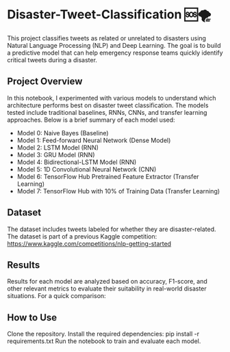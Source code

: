 # Disaster-Tweet-Classification 🆘🌪️

This project classifies tweets as related or unrelated to disasters using Natural Language Processing (NLP) and Deep Learning. The goal is to build a predictive model that can help emergency response teams quickly identify critical tweets during a disaster.

## Project Overview
In this notebook, I experimented with various models to understand which architecture performs best on disaster tweet classification. The models tested include traditional baselines, RNNs, CNNs, and transfer learning approaches. Below is a brief summary of each model used:

- Model 0: Naive Bayes (Baseline)
- Model 1: Feed-forward Neural Network (Dense Model)
- Model 2: LSTM Model (RNN)
- Model 3: GRU Model (RNN)
- Model 4: Bidirectional-LSTM Model (RNN)
- Model 5: 1D Convolutional Neural Network (CNN)
- Model 6: TensorFlow Hub Pretrained Feature Extractor (Transfer Learning)
- Model 7: TensorFlow Hub with 10% of Training Data (Transfer Learning)

## Dataset
The dataset includes tweets labeled for whether they are disaster-related. The dataset is part of a previous Kaggle competition: https://www.kaggle.com/competitions/nlp-getting-started

## Results
Results for each model are analyzed based on accuracy, F1-score, and other relevant metrics to evaluate their suitability in real-world disaster situations. For a quick comparison:

## How to Use
Clone the repository.
Install the required dependencies: pip install -r requirements.txt
Run the notebook to train and evaluate each model.
